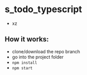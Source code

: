 # s_todo_typescript
  - xz
 
## How it  works:
  - clone/download the repo branch </br>
  - go into the project folder
  - `npm install`</br>
  - `npm start`</br>
